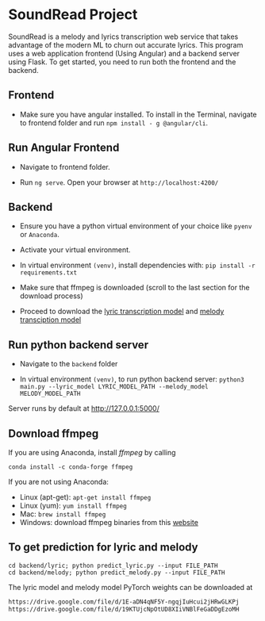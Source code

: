 # SoundRead Project
SoundRead is a melody and lyrics transcription web service that takes advantage of the modern ML to churn out accurate lyrics.
This program uses a web application frontend (Using Angular) and a backend server using Flask. To get started, you need to run both the frontend and the backend.
## Frontend
- Make sure you have angular installed. To install in the Terminal, navigate to frontend folder and run ``npm install - g @angular/cli``.

## Run Angular Frontend
- Navigate to frontend folder.

- Run ``ng serve``. Open your browser at ``http://localhost:4200/``

## Backend
- Ensure you have a python virtual environment of your choice like `pyenv` or `Anaconda`.

- Activate your virtual environment.

- In virtual environment `(venv)`, install dependencies with: `pip install -r requirements.txt`

- Make sure that ffmpeg is downloaded (scroll to the last section for the download process)

- Proceed to download the [lyric transcription model](https://drive.google.com/file/d/1E-aDN4qNF5Y-ngqjIuHcui2jHRwGLKPj) and [melody transciption model](https://drive.google.com/file/d/19KTUjcNpOtUD8XIiVNBlFeGaDDgEzoMH)

## Run python backend server
- Navigate to the `backend` folder

- In virtual environment `(venv)`, to run python backend server: `python3 main.py --lyric_model LYRIC_MODEL_PATH --melody_model MELODY_MODEL_PATH`

Server runs by default at http://127.0.0.1:5000/

## Download ffmpeg
If you are using Anaconda, install *ffmpeg* by calling
```
conda install -c conda-forge ffmpeg
```
If you are not using Anaconda:

* Linux (apt-get): `apt-get install ffmpeg`
* Linux (yum): `yum install ffmpeg`
* Mac: `brew install ffmpeg`
* Windows: download ffmpeg binaries from this [website](https://www.gyan.dev/ffmpeg/builds/)


## To get prediction for lyric and melody
```shell
cd backend/lyric; python predict_lyric.py --input FILE_PATH
cd backend/melody; python predict_melody.py --input FILE_PATH
```
The lyric model and melody model PyTorch weights can be downloaded at
```html
https://drive.google.com/file/d/1E-aDN4qNF5Y-ngqjIuHcui2jHRwGLKPj
https://drive.google.com/file/d/19KTUjcNpOtUD8XIiVNBlFeGaDDgEzoMH
```
